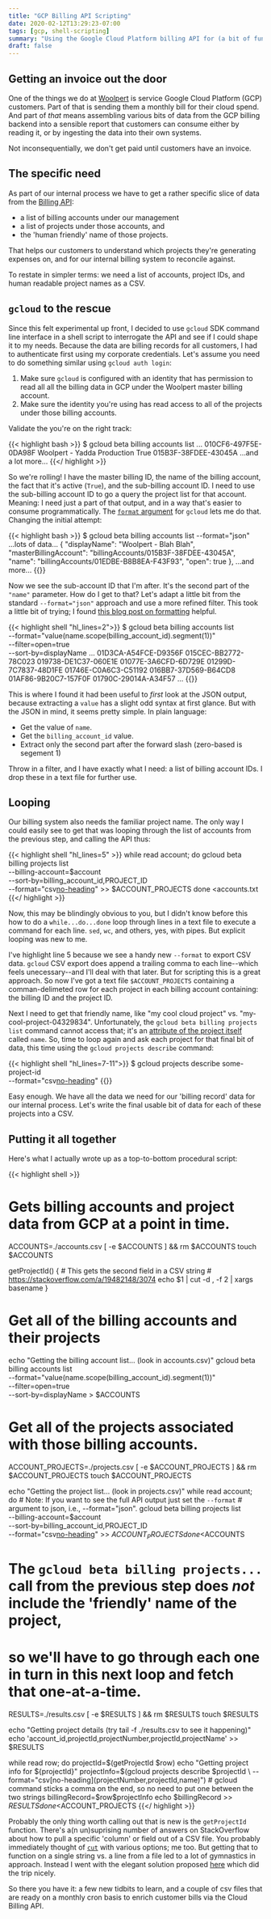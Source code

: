 ```yaml
---
title: "GCP Billing API Scripting"
date: 2020-02-12T13:29:23-07:00
tags: [gcp, shell-scripting]
summary: "Using the Google Cloud Platform billing API for (a bit of fun) and profit"
draft: false
---
```


## Getting an invoice out the door

One of the things we do at [Woolpert](https://www.woolpert.com) is service Google Cloud Platform (GCP) customers. Part of that is sending them a monthly bill for their cloud spend. And part of _that_ means assembling various bits of data from the GCP billing backend into a sensible report that customers can consume either by reading it, or by ingesting the data into their own systems.

Not inconsequentially, we don't get paid until customers have an invoice.

## The specific need

As part of our internal process we have to get a rather specific slice of data from the [Billing API](https://cloud.google.com/billing/docs/):

* a list of billing accounts under our management
* a list of projects under those accounts, and
* the 'human friendly' name of those projects.

That helps our customers to understand which projects they're generating expenses on, and for our internal billing system to reconcile against.

To restate in simpler terms: we need a list of accounts, project IDs, and human readable project names as a CSV.

## `gcloud` to the rescue

Since this felt experimental up front, I decided to use `gcloud` SDK command line interface in a shell script to interrogate the API and see if I could shape it to my needs. Because the data are billing records for all customers, I had to authenticate first using my corporate credentials. Let's assume you need to do something similar using `gcloud auth login`:

1. Make sure `gcloud` is configured with an identity that has permission to read all
   all the billing data in GCP under the Woolpert master billing account.
1. Make sure the identity you're using has read access to all of the projects under those
   billing accounts.

Validate the you're on the right track:

{{< highlight bash >}}
$ gcloud beta billing accounts list
...
010CF6-497F5E-0DA98F  Woolpert - Yadda Production    True  015B3F-38FDEE-43045A
...and a lot more...
{{</ highlight >}}

So we're rolling! I have the master billing ID, the name of the billing account, the fact that it's active (`True`), and the sub-billing account ID. I need to use the sub-billing account ID to go a query the project list for that account. Meaning: I need just a part of that output, and in a way that's easier to consume programmatically. The [`format` argument](https://cloud.google.com/sdk/gcloud/reference/topic/formats) for `gcloud` lets me do that. Changing the initial attempt:

{{< highlight bash >}}
$ gcloud beta billing accounts list --format="json"
  ...lots of data...
  {
    "displayName": "Woolpert - Blah Blah",
    "masterBillingAccount": "billingAccounts/015B3F-38FDEE-43045A",
    "name": "billingAccounts/01EDBE-B8B8EA-F43F93",
    "open": true
  },
  ...and more...
{{</highlight>}}

Now we see the sub-account ID that I'm after. It's the second part of the `"name"` parameter. How do I get to that? Let's adapt a little bit from the standard `--format="json"` approach and use a more refined filter. This took a little bit of trying; I found [this blog post on formatting](https://cloud.google.com/blog/products/gcp/filtering-and-formatting-fun-with) helpful.

{{< highlight shell "hl_lines=2">}}
$ gcloud beta billing accounts list \
    --format="value(name.scope(billing_account_id).segment(1))" \
    --filter=open=true \
    --sort-by=displayName
...
01D3CA-A54FCE-D9356F
015CEC-BB2772-78C023
019738-DE1C37-060E1E
01077E-3A6CFD-6D729E
01299D-7C7837-48D1FE
01746E-C0A6C3-C51192
016BB7-37D569-B64CD8
01AF86-9B20C7-157F0F
01790C-29014A-A34F57
...
{{</highlight>}}

This is where I found it had been useful to _first_ look at the JSON output, because extracting a `value` has a slight odd syntax at first glance. But with the JSON in mind, it seems pretty simple. In plain language:

* Get the value of `name`.
* Get the `billing_account_id` value.
* Extract only the second part after the forward slash (zero-based is segement 1)

Throw in a filter, and I have exactly what I need: a list of billing account IDs. I drop these in a text file for further use.

## Looping

Our billing system also needs the familiar project name. The only way I could easily see to get that was looping through the list of accounts from the previous step, and calling  the API thus:

{{< highlight shell "hl_lines=5" >}}
while read account; do
    gcloud beta billing projects list \
        --billing-account=$account \
        --sort-by=billing_account_id,PROJECT_ID \
        --format="csv[no-heading](billingAccountName.segment(1),projectId)" >> $ACCOUNT_PROJECTS
done <accounts.txt
{{</ highlight >}}

Now, this may be blindingly obvious to you, but I didn't know before this how to do a `while...do...done` loop through lines in a text file to execute a command for each line. `sed`, `wc`, and others, yes, with pipes. But explicit looping was new to me.

I've highlight line 5 because we see a handy new `--format` to export CSV data. `gcloud` CSV export does append a trailing comma to each line--which feels unecessary--and I'll deal with that later. But for scripting this is a great approach. So now I've got a text file `$ACCOUNT_PROJECTS` containing a comman-delimeted row for each project in each billing account containing: the billing ID and the project ID.

Next I need to get that friendly name, like "my cool cloud project" vs. "my-cool-project-04329834". Unfortunately, the `gcloud beta billing projects list` command cannot access that; it's an [attribute of the project itself](https://cloud.google.com/resource-manager/reference/rest/v1/projects#Project) called `name`. So, time to loop again and ask each project for that final bit of data, this time using  the `gcloud projects describe` command:

{{< highlight shell "hl_lines=7-11">}}
$ gcloud projects describe some-project-id \
    --format="csv[no-heading](projectNumber,projectId,name)"
{{</highlight>}}

Easy enough. We have all the data we need for our 'billing record' data for our internal process. Let's write the final usable bit of data for each of these projects into a CSV.

## Putting it all together

Here's what I actually wrote up as a top-to-bottom procedural script:

{{< highlight shell >}}
# Gets billing accounts and project data from GCP at a point in time.

ACCOUNTS=./accounts.csv
[ -e $ACCOUNTS ] && rm $ACCOUNTS
touch $ACCOUNTS

getProjectId() {
    # This gets the second field in a CSV string
    # https://stackoverflow.com/a/19482148/3074
    echo $1 | cut -d , -f 2 | xargs basename
}

# Get all of the billing accounts and their projects
echo "Getting the billing account list... (look in accounts.csv)"
gcloud beta billing accounts list \
    --format="value(name.scope(billing_account_id).segment(1))" \
    --filter=open=true \
    --sort-by=displayName > $ACCOUNTS


# Get all of the projects associated with those billing accounts.
ACCOUNT_PROJECTS=./projects.csv
[ -e $ACCOUNT_PROJECTS ] && rm $ACCOUNT_PROJECTS
touch $ACCOUNT_PROJECTS

echo "Getting the project list... (look in projects.csv)"
while read account; do
    # Note: If you want to see the full API output just set the `--format`
    # argument to json, i.e., --format="json".
    gcloud beta billing projects list \
        --billing-account=$account \
        --sort-by=billing_account_id,PROJECT_ID \
        --format="csv[no-heading](billingAccountName.segment(1),projectId)" >> $ACCOUNT_PROJECTS
done <$ACCOUNTS


# The `gcloud beta billing projects...` call from the previous step does *not* include the 'friendly' name of the project,
# so we'll have to go through each one in turn in this next loop and fetch that one-at-a-time.
RESULTS=./results.csv
[ -e $RESULTS ] && rm $RESULTS
touch $RESULTS

echo "Getting project details (try tail -f ./results.csv to see it happening)"
echo 'account_id,projectId,projectNumber,projectId,projectName' >> $RESULTS

while read row; do
    projectId=$(getProjectId $row)
    echo "Getting project info for ${projectId}"
    projectInfo=$(gcloud projects describe $projectId \
        --format="csv[no-heading](projectNumber,projectId,name)")
    # gcloud command sticks a comma on the end, so no need to put one between the two strings
    billingRecord=$row$projectInfo
    echo $billingRecord >> $RESULTS
done <$ACCOUNT_PROJECTS
{{</ highlight >}}

Probably the only thing worth calling out that is new is the `getProjectId` function. There's a(n un)suprising number of answers on StackOverflow about how to pull a specific 'column' or field out of a CSV file. You probably immediately thought of [`cut`](https://linux.die.net/man/1/cut) with various options; me too. But getting that to function on a single string vs. a line from a file led to a lot of gymnastics in approach. Instead I went with the elegant solution proposed [here](https://stackoverflow.com/a/19482148/3074) which did the trip nicely.

So there you have it: a few new tidbits to learn, and a couple of csv files that are ready on a monthly cron basis to enrich customer bills via the Cloud Billing API.
